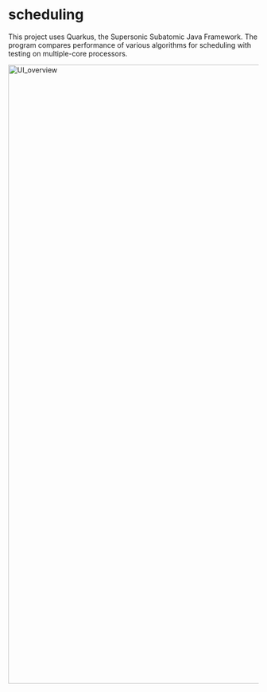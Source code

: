 # scheduling

This project uses Quarkus, the Supersonic Subatomic Java Framework.
The program compares performance of various algorithms for scheduling with testing on multiple-core processors.

<img width="1245" alt="UI_overview" src="https://github.com/user-attachments/assets/5280126d-48c0-45f4-8662-681c3f378d7a" />
